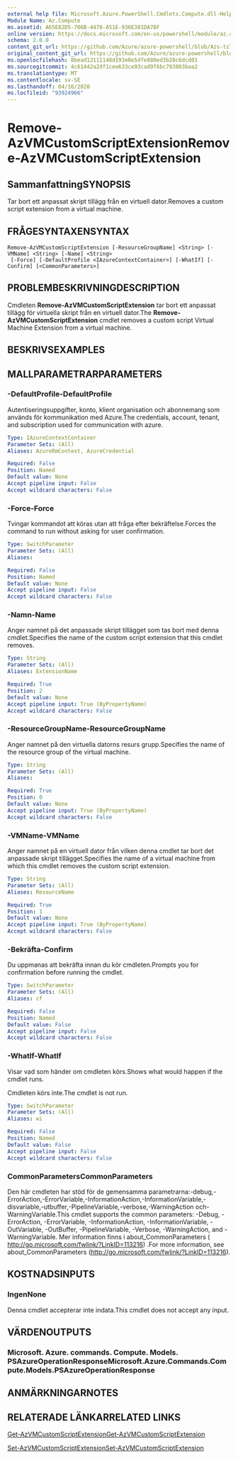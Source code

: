 ```yaml
---
external help file: Microsoft.Azure.PowerShell.Cmdlets.Compute.dll-Help-Help.xml
Module Name: Az.Compute
ms.assetid: A65E82D5-706B-4470-A51E-936E381DA78F
online version: https://docs.microsoft.com/en-us/powershell/module/az.compute/remove-azvmcustomscriptextension
schema: 2.0.0
content_git_url: https://github.com/Azure/azure-powershell/blob/Azs-tzl/src/Compute/Compute/help/Remove-AzVMCustomScriptExtension.md
original_content_git_url: https://github.com/Azure/azure-powershell/blob/Azs-tzl/src/Compute/Compute/help/Remove-AzVMCustomScriptExtension.md
ms.openlocfilehash: 8bead12111148d193e0e5dfe880ed3b28c6dcd01
ms.sourcegitcommit: 4c61442a2df1cee633ce93cad9f6bc793803baa2
ms.translationtype: MT
ms.contentlocale: sv-SE
ms.lasthandoff: 04/16/2020
ms.locfileid: "93924966"
---
```

# <span data-ttu-id="1cdf1-101">Remove-AzVMCustomScriptExtension</span><span class="sxs-lookup"><span data-stu-id="1cdf1-101">Remove-AzVMCustomScriptExtension</span></span>

## <span data-ttu-id="1cdf1-102">Sammanfattning</span><span class="sxs-lookup"><span data-stu-id="1cdf1-102">SYNOPSIS</span></span>
<span data-ttu-id="1cdf1-103">Tar bort ett anpassat skript tillägg från en virtuell dator.</span><span class="sxs-lookup"><span data-stu-id="1cdf1-103">Removes a custom script extension from a virtual machine.</span></span>

## <span data-ttu-id="1cdf1-104">FRÅGESYNTAXEN</span><span class="sxs-lookup"><span data-stu-id="1cdf1-104">SYNTAX</span></span>

```
Remove-AzVMCustomScriptExtension [-ResourceGroupName] <String> [-VMName] <String> [-Name] <String>
 [-Force] [-DefaultProfile <IAzureContextContainer>] [-WhatIf] [-Confirm] [<CommonParameters>]
```

## <span data-ttu-id="1cdf1-105">PROBLEMBESKRIVNING</span><span class="sxs-lookup"><span data-stu-id="1cdf1-105">DESCRIPTION</span></span>
<span data-ttu-id="1cdf1-106">Cmdleten **Remove-AzVMCustomScriptExtension** tar bort ett anpassat tillägg för virtuella skript från en virtuell dator.</span><span class="sxs-lookup"><span data-stu-id="1cdf1-106">The **Remove-AzVMCustomScriptExtension** cmdlet removes a custom script Virtual Machine Extension from a virtual machine.</span></span>

## <span data-ttu-id="1cdf1-107">BESKRIVS</span><span class="sxs-lookup"><span data-stu-id="1cdf1-107">EXAMPLES</span></span>

## <span data-ttu-id="1cdf1-108">MALLPARAMETRAR</span><span class="sxs-lookup"><span data-stu-id="1cdf1-108">PARAMETERS</span></span>

### <span data-ttu-id="1cdf1-109">-DefaultProfile</span><span class="sxs-lookup"><span data-stu-id="1cdf1-109">-DefaultProfile</span></span>
<span data-ttu-id="1cdf1-110">Autentiseringsuppgifter, konto, klient organisation och abonnemang som används för kommunikation med Azure.</span><span class="sxs-lookup"><span data-stu-id="1cdf1-110">The credentials, account, tenant, and subscription used for communication with azure.</span></span>

```yaml
Type: IAzureContextContainer
Parameter Sets: (All)
Aliases: AzureRmContext, AzureCredential

Required: False
Position: Named
Default value: None
Accept pipeline input: False
Accept wildcard characters: False
```

### <span data-ttu-id="1cdf1-111">-Force</span><span class="sxs-lookup"><span data-stu-id="1cdf1-111">-Force</span></span>
<span data-ttu-id="1cdf1-112">Tvingar kommandot att köras utan att fråga efter bekräftelse.</span><span class="sxs-lookup"><span data-stu-id="1cdf1-112">Forces the command to run without asking for user confirmation.</span></span>

```yaml
Type: SwitchParameter
Parameter Sets: (All)
Aliases: 

Required: False
Position: Named
Default value: None
Accept pipeline input: False
Accept wildcard characters: False
```

### <span data-ttu-id="1cdf1-113">-Namn</span><span class="sxs-lookup"><span data-stu-id="1cdf1-113">-Name</span></span>
<span data-ttu-id="1cdf1-114">Anger namnet på det anpassade skript tillägget som tas bort med denna cmdlet.</span><span class="sxs-lookup"><span data-stu-id="1cdf1-114">Specifies the name of the custom script extension that this cmdlet removes.</span></span>

```yaml
Type: String
Parameter Sets: (All)
Aliases: ExtensionName

Required: True
Position: 2
Default value: None
Accept pipeline input: True (ByPropertyName)
Accept wildcard characters: False
```

### <span data-ttu-id="1cdf1-115">-ResourceGroupName</span><span class="sxs-lookup"><span data-stu-id="1cdf1-115">-ResourceGroupName</span></span>
<span data-ttu-id="1cdf1-116">Anger namnet på den virtuella datorns resurs grupp.</span><span class="sxs-lookup"><span data-stu-id="1cdf1-116">Specifies the name of the resource group of the virtual machine.</span></span>

```yaml
Type: String
Parameter Sets: (All)
Aliases: 

Required: True
Position: 0
Default value: None
Accept pipeline input: True (ByPropertyName)
Accept wildcard characters: False
```

### <span data-ttu-id="1cdf1-117">-VMName</span><span class="sxs-lookup"><span data-stu-id="1cdf1-117">-VMName</span></span>
<span data-ttu-id="1cdf1-118">Anger namnet på en virtuell dator från vilken denna cmdlet tar bort det anpassade skript tillägget.</span><span class="sxs-lookup"><span data-stu-id="1cdf1-118">Specifies the name of a virtual machine from which this cmdlet removes the custom script extension.</span></span>

```yaml
Type: String
Parameter Sets: (All)
Aliases: ResourceName

Required: True
Position: 1
Default value: None
Accept pipeline input: True (ByPropertyName)
Accept wildcard characters: False
```

### <span data-ttu-id="1cdf1-119">-Bekräfta</span><span class="sxs-lookup"><span data-stu-id="1cdf1-119">-Confirm</span></span>
<span data-ttu-id="1cdf1-120">Du uppmanas att bekräfta innan du kör cmdleten.</span><span class="sxs-lookup"><span data-stu-id="1cdf1-120">Prompts you for confirmation before running the cmdlet.</span></span>

```yaml
Type: SwitchParameter
Parameter Sets: (All)
Aliases: cf

Required: False
Position: Named
Default value: False
Accept pipeline input: False
Accept wildcard characters: False
```

### <span data-ttu-id="1cdf1-121">-WhatIf</span><span class="sxs-lookup"><span data-stu-id="1cdf1-121">-WhatIf</span></span>
<span data-ttu-id="1cdf1-122">Visar vad som händer om cmdleten körs.</span><span class="sxs-lookup"><span data-stu-id="1cdf1-122">Shows what would happen if the cmdlet runs.</span></span>

<span data-ttu-id="1cdf1-123">Cmdleten körs inte.</span><span class="sxs-lookup"><span data-stu-id="1cdf1-123">The cmdlet is not run.</span></span>

```yaml
Type: SwitchParameter
Parameter Sets: (All)
Aliases: wi

Required: False
Position: Named
Default value: False
Accept pipeline input: False
Accept wildcard characters: False
```

### <span data-ttu-id="1cdf1-124">CommonParameters</span><span class="sxs-lookup"><span data-stu-id="1cdf1-124">CommonParameters</span></span>
<span data-ttu-id="1cdf1-125">Den här cmdleten har stöd för de gemensamma parametrarna:-debug,-ErrorAction,-ErrorVariable,-InformationAction,-InformationVariable,-disvariable,-utbuffer,-PipelineVariable,-verbose,-WarningAction och-WarningVariable.</span><span class="sxs-lookup"><span data-stu-id="1cdf1-125">This cmdlet supports the common parameters: -Debug, -ErrorAction, -ErrorVariable, -InformationAction, -InformationVariable, -OutVariable, -OutBuffer, -PipelineVariable, -Verbose, -WarningAction, and -WarningVariable.</span></span> <span data-ttu-id="1cdf1-126">Mer information finns i about_CommonParameters ( http://go.microsoft.com/fwlink/?LinkID=113216) .</span><span class="sxs-lookup"><span data-stu-id="1cdf1-126">For more information, see about_CommonParameters (http://go.microsoft.com/fwlink/?LinkID=113216).</span></span>

## <span data-ttu-id="1cdf1-127">KOSTNADS</span><span class="sxs-lookup"><span data-stu-id="1cdf1-127">INPUTS</span></span>

### <span data-ttu-id="1cdf1-128">Ingen</span><span class="sxs-lookup"><span data-stu-id="1cdf1-128">None</span></span>
<span data-ttu-id="1cdf1-129">Denna cmdlet accepterar inte indata.</span><span class="sxs-lookup"><span data-stu-id="1cdf1-129">This cmdlet does not accept any input.</span></span>

## <span data-ttu-id="1cdf1-130">VÄRDEN</span><span class="sxs-lookup"><span data-stu-id="1cdf1-130">OUTPUTS</span></span>

### <span data-ttu-id="1cdf1-131">Microsoft. Azure. commands. Compute. Models. PSAzureOperationResponse</span><span class="sxs-lookup"><span data-stu-id="1cdf1-131">Microsoft.Azure.Commands.Compute.Models.PSAzureOperationResponse</span></span>

## <span data-ttu-id="1cdf1-132">ANMÄRKNINGAR</span><span class="sxs-lookup"><span data-stu-id="1cdf1-132">NOTES</span></span>

## <span data-ttu-id="1cdf1-133">RELATERADE LÄNKAR</span><span class="sxs-lookup"><span data-stu-id="1cdf1-133">RELATED LINKS</span></span>

[<span data-ttu-id="1cdf1-134">Get-AzVMCustomScriptExtension</span><span class="sxs-lookup"><span data-stu-id="1cdf1-134">Get-AzVMCustomScriptExtension</span></span>](./Get-AzVMCustomScriptExtension.md)

[<span data-ttu-id="1cdf1-135">Set-AzVMCustomScriptExtension</span><span class="sxs-lookup"><span data-stu-id="1cdf1-135">Set-AzVMCustomScriptExtension</span></span>](./Set-AzVMCustomScriptExtension.md)
